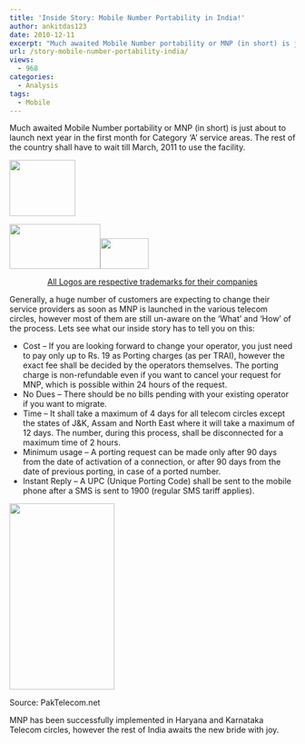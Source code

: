 ```yaml
---
title: 'Inside Story: Mobile Number Portability in India!'
author: ankitdas123
date: 2010-12-11
excerpt: "Much awaited Mobile Number portability or MNP (in short) is just about to launch next year in the first month for Category 'A' service areas. The rest of the country shall have to wait till March, 2011 to use the facility."
url: /story-mobile-number-portability-india/
views:
  - 968
categories:
  - Analysis
tags:
  - Mobile
---
```

Much awaited Mobile Number portability or MNP (in short) is just about to launch next year in the first month for Category &#8216;A&#8217; service areas. The rest of the country shall have to wait till March, 2011 to use the facility.

<img class=" alignleft" title="Vodafone Logo" src="http://www.vodafone.in/_layouts/images/homelogo.gif" alt="" width="116" height="99" />

<img class="alignright" title="Reliance Logo" src="http://www.rcom.co.in/Rcom/personal/images/logo_rcom.png" alt="" width="160" height="79" /><img class=" aligncenter" title="Idea Logo" src="http://t3.gstatic.com/images?q=tbn:MAFrKAWNMc1uaM:http://www.ideacellular.com/ShowBinary/BEA%20Repository/idea/Content/Images/idealogo.jpg&t=1" alt="" width="85" height="54" />

<p style="text-align: center;">
  <span style="text-decoration: underline;">All Logos are respective trademarks for their companies</span>
</p>

Generally, a huge number of customers are expecting to change their service providers as soon as MNP is launched in the various telecom circles, however most of them are still un-aware on the &#8216;What&#8217; and &#8216;How&#8217; of the process. Lets see what our inside story has to tell you on this:

  * Cost &#8211; If you are looking forward to change your operator, you just need to pay only up to Rs. 19 as Porting charges (as per TRAI), however the exact fee shall be decided by the operators themselves. The porting charge is non-refundable even if you want to cancel your request for MNP, which is possible within 24 hours of the request.
  * No Dues &#8211; There should be no bills pending with your existing operator if you want to migrate.
  * Time &#8211; It shall take a maximum of 4 days for all telecom circles except the states of J&K, Assam and North East where it will take a maximum of 12 days. The number, during this process, shall be disconnected for a maximum time of 2 hours.
  * Minimum usage &#8211; A porting request can be made only after 90 days from the date of activation of a connection, or after 90 days from the date of previous porting, in case of a ported number.
  * Instant Reply &#8211; A UPC (Unique Porting Code) shall be sent to the mobile phone after a SMS is sent to 1900 (regular SMS tariff applies).<figure style="width: 185px;" class="wp-caption alignleft">

<img class="  " title="MNP" src="http://www.paktelecom.net/wp-content/uploads/2010/12/MNP.jpg" alt="" width="185" height="328" /><figcaption class="wp-caption-text">Source: PakTelecom.net</figcaption></figure> 

MNP has been successfully implemented in Haryana and Karnataka Telecom circles, however the rest of India awaits the new bride with joy.
